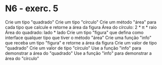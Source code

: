 # N6 - exerc. 5

Crie um tipo "quadrado"
Crie um tipo "círculo"
Crie um método "área" para cada tipo que calcule e retorne a área da figura
Área do círculo: 2 * π * raio
Área do quadrado: lado * lado
Crie um tipo "figura" que defina como interface qualquer tipo que tiver o método "área"
Crie uma função "info" que receba um tipo "figura" e retorne a área da figura
Crie um valor de tipo "quadrado"
Crie um valor de tipo "círculo"
Use a função "info" para demonstrar a área do "quadrado"
Use a função "info" para demonstrar a área do "círculo"

